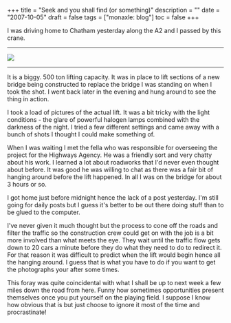 +++
title = "Seek and you shall find (or something)"
description = ""
date = "2007-10-05"
draft = false
tags = ["monaxle: blog"]
toc = false
+++

I was driving home to Chatham yesterday along the A2 and I passed by this crane.

---
<img style="display:block;margin:auto" src="https://i.ibb.co/zVRxw4fR/mobilecrane.jpg">

---

It is a biggy. 500 ton lifting capacity. It was in place to lift sections of a new bridge being constructed to replace the bridge I was standing on when I took the shot. I went back later in the evening and hung around to see the thing in action.

I took a load of pictures of the actual lift. It was a bit tricky with the light conditions - the glare of powerful halogen lamps combined with the darkness of the night. I tried a few different settings and came away with a bunch of shots I thought I could make something of. 

When I was waiting I met the fella who was responsible for overseeing the project for the Highways Agency. He was a friendly sort and very chatty about his work. I learned a lot about roadworks that I'd never even thought about before. It was good he was willing to chat as there was a fair bit of hanging around before the lift happened. In all I was on the bridge for about 3 hours or so.

I got home just before midnight hence the lack of a post yesterday. I'm still going for daily posts but I guess it's better to be out there doing stuff than to be glued to the computer.

I've never given it much thought but the process to cone off the roads and filter the traffic so the construction crew could get on with the job is a bit more involved than what meets the eye. They wait until the traffic flow gets down to 20 cars a minute before they do what they need to do to redirect it. For that reason it was difficult to predict when the lift would begin hence all the hanging around. I guess that is what you have to do if you want to get the photographs your after some times.

This foray was quite coincidental with what I shall be up to next week a few miles down the road from here. Funny how sometimes opportunities present themselves once you put yourself on the playing field. I suppose I know how obvious that is but just choose to ignore it most of the time and procrastinate!